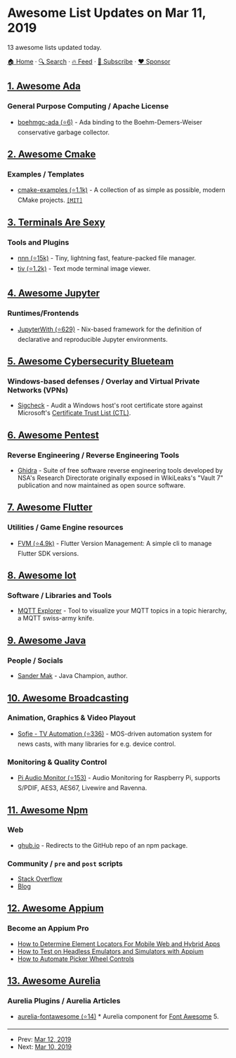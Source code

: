 # Awesome List Updates on Mar 11, 2019

13 awesome lists updated today.

[🏠 Home](/README.md) · [🔍 Search](https://www.trackawesomelist.com/search/) · [🔥 Feed](https://www.trackawesomelist.com/rss.xml) · [📮 Subscribe](https://trackawesomelist.us17.list-manage.com/subscribe?u=d2f0117aa829c83a63ec63c2f&id=36a103854c) · [❤️  Sponsor](https://github.com/sponsors/theowenyoung)



## [1. Awesome Ada](/content/ohenley/awesome-ada/README.md)

### General Purpose Computing / Apache License

*   [boehmgc-ada (⭐6)](https://github.com/ytomino/boehmgc-ada) - Ada binding to the Boehm-Demers-Weiser conservative garbage collector.

## [2. Awesome Cmake](/content/onqtam/awesome-cmake/README.md)

### Examples / Templates

*   [cmake-examples (⭐1.1k)](https://github.com/pr0g/cmake-examples) - A collection of as simple as possible, modern CMake projects. [`[MIT]`](https://opensource.org/licenses/MIT)

## [3. Terminals Are Sexy](/content/k4m4/terminals-are-sexy/README.md)

### Tools and Plugins

*   [nnn (⭐15k)](https://github.com/jarun/nnn) - Tiny, lightning fast, feature-packed file manager.
*   [tiv (⭐1.2k)](https://github.com/stefanhaustein/TerminalImageViewer) - Text mode terminal image viewer.

## [4. Awesome Jupyter](/content/markusschanta/awesome-jupyter/README.md)

### Runtimes/Frontends

*   [JupyterWith (⭐629)](https://github.com/tweag/jupyterWith) - Nix-based framework for the definition of declarative and reproducible Jupyter environments.

## [5. Awesome Cybersecurity Blueteam](/content/fabacab/awesome-cybersecurity-blueteam/README.md)

### Windows-based defenses / Overlay and Virtual Private Networks (VPNs)

*   [Sigcheck](https://docs.microsoft.com/en-us/sysinternals/downloads/sigcheck) - Audit a Windows host's root certificate store against Microsoft's [Certificate Trust List (CTL)](https://docs.microsoft.com/en-us/windows/desktop/SecCrypto/certificate-trust-list-overview).

## [6. Awesome Pentest](/content/enaqx/awesome-pentest/README.md)

### Reverse Engineering / Reverse Engineering Tools

*   [Ghidra](https://www.ghidra-sre.org/) - Suite of free software reverse engineering tools developed by NSA's Research Directorate originally exposed in WikiLeaks's "Vault 7" publication and now maintained as open source software.

## [7. Awesome Flutter](/content/Solido/awesome-flutter/README.md)

### Utilities / Game Engine resources

*   [FVM (⭐4.9k)](https://github.com/leoafarias/fvm) <!--stargazers:leoafarias/fvm--> - Flutter Version Management: A simple cli to manage Flutter SDK versions.

## [8. Awesome Iot](/content/HQarroum/awesome-iot/README.md)

### Software / Libraries and Tools

*   [MQTT Explorer](https://thomasnordquist.github.io/MQTT-Explorer/) - Tool to visualize your MQTT topics in a topic hierarchy, a MQTT swiss-army knife.

## [9. Awesome Java](/content/akullpp/awesome-java/README.md)

### People / Socials

*   [Sander Mak](https://twitter.com/Sander_Mak) - Java Champion, author.

## [10. Awesome Broadcasting](/content/ebu/awesome-broadcasting/README.md)

### Animation, Graphics & Video Playout

*   [Sofie - TV Automation (⭐336)](https://github.com/nrkno/Sofie-TV-automation) - MOS-driven automation system for news casts, with many libraries for e.g. device control.

### Monitoring & Quality Control

*   [Pi Audio Monitor (⭐153)](https://github.com/martim01/pam) - Audio Monitoring for Raspberry Pi, supports S/PDIF, AES3, AES67, Livewire and Ravenna.

## [11. Awesome Npm](/content/sindresorhus/awesome-npm/README.md)

### Web

*   [ghub.io](https://ghub.io) - Redirects to the GitHub repo of an npm package.

### Community / `pre` and `post` scripts

*   [Stack Overflow](https://stackoverflow.com/questions/tagged/npm)
*   [Blog](https://blog.npmjs.org)

## [12. Awesome Appium](/content/SrinivasanTarget/awesome-appium/README.md)

### Become an Appium Pro

*   [How to Determine Element Locators For Mobile Web and Hybrid Apps](https://appiumpro.com/editions/57)
*   [How to Test on Headless Emulators and Simulators with Appium](https://appiumpro.com/editions/58)
*   [How to Automate Picker Wheel Controls](https://appiumpro.com/editions/59)

## [13. Awesome Aurelia](/content/aurelia-contrib/awesome-aurelia/README.md)

### Aurelia Plugins / Aurelia Articles

*   [aurelia-fontawesome (⭐14)](https://github.com/jmzagorski/aurelia-fontawesome) \*  Aurelia component for [Font Awesome](https://fontawesome.com/) 5.

---

- Prev: [Mar 12, 2019](/content/2019/03/12/README.md)
- Next: [Mar 10, 2019](/content/2019/03/10/README.md)